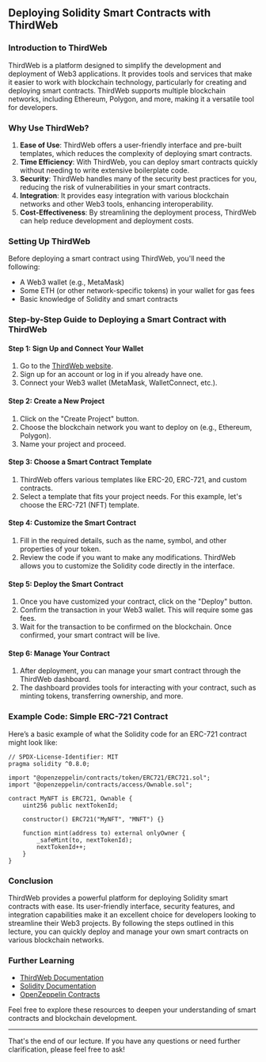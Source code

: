 ## Deploying Solidity Smart Contracts with ThirdWeb

### Introduction to ThirdWeb

ThirdWeb is a platform designed to simplify the development and deployment of Web3 applications. It provides tools and services that make it easier to work with blockchain technology, particularly for creating and deploying smart contracts. ThirdWeb supports multiple blockchain networks, including Ethereum, Polygon, and more, making it a versatile tool for developers.

### Why Use ThirdWeb?

1. **Ease of Use**: ThirdWeb offers a user-friendly interface and pre-built templates, which reduces the complexity of deploying smart contracts.
2. **Time Efficiency**: With ThirdWeb, you can deploy smart contracts quickly without needing to write extensive boilerplate code.
3. **Security**: ThirdWeb handles many of the security best practices for you, reducing the risk of vulnerabilities in your smart contracts.
4. **Integration**: It provides easy integration with various blockchain networks and other Web3 tools, enhancing interoperability.
5. **Cost-Effectiveness**: By streamlining the deployment process, ThirdWeb can help reduce development and deployment costs.

### Setting Up ThirdWeb

Before deploying a smart contract using ThirdWeb, you'll need the following:

- A Web3 wallet (e.g., MetaMask)
- Some ETH (or other network-specific tokens) in your wallet for gas fees
- Basic knowledge of Solidity and smart contracts

### Step-by-Step Guide to Deploying a Smart Contract with ThirdWeb

#### Step 1: Sign Up and Connect Your Wallet

1. Go to the [ThirdWeb website](https://thirdweb.com/).
2. Sign up for an account or log in if you already have one.
3. Connect your Web3 wallet (MetaMask, WalletConnect, etc.).

#### Step 2: Create a New Project

1. Click on the "Create Project" button.
2. Choose the blockchain network you want to deploy on (e.g., Ethereum, Polygon).
3. Name your project and proceed.

#### Step 3: Choose a Smart Contract Template

1. ThirdWeb offers various templates like ERC-20, ERC-721, and custom contracts.
2. Select a template that fits your project needs. For this example, let's choose the ERC-721 (NFT) template.

#### Step 4: Customize the Smart Contract

1. Fill in the required details, such as the name, symbol, and other properties of your token.
2. Review the code if you want to make any modifications. ThirdWeb allows you to customize the Solidity code directly in the interface.

#### Step 5: Deploy the Smart Contract

1. Once you have customized your contract, click on the "Deploy" button.
2. Confirm the transaction in your Web3 wallet. This will require some gas fees.
3. Wait for the transaction to be confirmed on the blockchain. Once confirmed, your smart contract will be live.

#### Step 6: Manage Your Contract

1. After deployment, you can manage your smart contract through the ThirdWeb dashboard.
2. The dashboard provides tools for interacting with your contract, such as minting tokens, transferring ownership, and more.

### Example Code: Simple ERC-721 Contract

Here’s a basic example of what the Solidity code for an ERC-721 contract might look like:

```solidity
// SPDX-License-Identifier: MIT
pragma solidity ^0.8.0;

import "@openzeppelin/contracts/token/ERC721/ERC721.sol";
import "@openzeppelin/contracts/access/Ownable.sol";

contract MyNFT is ERC721, Ownable {
    uint256 public nextTokenId;

    constructor() ERC721("MyNFT", "MNFT") {}

    function mint(address to) external onlyOwner {
        _safeMint(to, nextTokenId);
        nextTokenId++;
    }
}
```

### Conclusion

ThirdWeb provides a powerful platform for deploying Solidity smart contracts with ease. Its user-friendly interface, security features, and integration capabilities make it an excellent choice for developers looking to streamline their Web3 projects. By following the steps outlined in this lecture, you can quickly deploy and manage your own smart contracts on various blockchain networks.

### Further Learning

- [ThirdWeb Documentation](https://docs.thirdweb.com/)
- [Solidity Documentation](https://docs.soliditylang.org/)
- [OpenZeppelin Contracts](https://docs.openzeppelin.com/contracts/)

Feel free to explore these resources to deepen your understanding of smart contracts and blockchain development.

---

That's the end of our lecture. If you have any questions or need further clarification, please feel free to ask!
